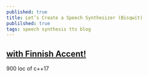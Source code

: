 ```yaml
---
published: true
title: Let’s Create a Speech Synthesizer (Bisqwit)
publilshed: true
tags: speech synthesis tts blog
---
```

## [with Finnish Accent!](https://www.youtube.com/watch?v=Jcymn3RGkF4)

900 loc of c++17
